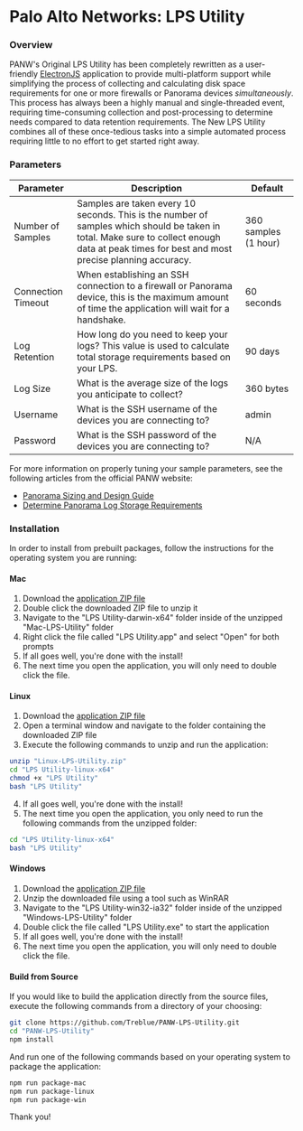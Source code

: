 # Palo Alto Networks: LPS Utility

### Overview
PANW's Original LPS Utility has been completely rewritten as a user-friendly [ElectronJS](https://electronjs.org) application to provide multi-platform support while simplifying the process of collecting and calculating disk space requirements for one or more firewalls or Panorama devices *simultaneously*. This process has always been a highly manual and single-threaded event, requiring time-consuming collection and post-processing to determine needs compared to data retention requirements. The New LPS Utility combines all of these once-tedious tasks into a simple automated process requiring little to no effort to get started right away.

### Parameters
| Parameter | Description | Default |
| --- | --- | --- |
| Number of Samples | Samples are taken every 10 seconds. This is the number of samples which should be taken in total. Make sure to collect enough data at peak times for best and most precise planning accuracy. | 360 samples (1 hour) |
| Connection Timeout | When establishing an SSH connection to a firewall or Panorama device, this is the maximum amount of time the application will wait for a handshake. | 60 seconds |
| Log Retention | How long do you need to keep your logs? This value is used to calculate total storage requirements based on your LPS. | 90 days |
| Log Size | What is the average size of the logs you anticipate to collect? | 360 bytes |
| Username | What is the SSH username of the devices you are connecting to? | admin |
| Password | What is the SSH password of the devices you are connecting to? | N/A |

For more information on properly tuning your sample parameters, see the following articles from the official PANW website:
* [Panorama Sizing and Design Guide](https://live.paloaltonetworks.com/t5/Management-Articles/Panorama-Sizing-and-Design-Guide/ta-p/72181)
* [Determine Panorama Log Storage Requirements](https://www.paloaltonetworks.com/documentation/71/panorama/panorama_adminguide/set-up-panorama/determine-panorama-log-storage-requirements)

### Installation
In order to install from prebuilt packages, follow the instructions for the operating system you are running:

#### Mac
1. Download the [application ZIP file](https://paloaltonetworks.box.com/s/ewnnlg829dp2larcyzsayq6ugtjvwnf1)
2. Double click the downloaded ZIP file to unzip it
3. Navigate to the "LPS Utility-darwin-x64" folder inside of the unzipped "Mac-LPS-Utility" folder
4. Right click the file called "LPS Utility.app" and select "Open" for both prompts
5. If all goes well, you're done with the install!
6. The next time you open the application, you will only need to double click the file.

#### Linux
1. Download the [application ZIP file](https://paloaltonetworks.box.com/s/r8j7geliu7u0xx13b1lgu6z6d2df638r)
2. Open a terminal window and navigate to the folder containing the downloaded ZIP file
3. Execute the following commands to unzip and run the application:

```bash
unzip "Linux-LPS-Utility.zip"
cd "LPS Utility-linux-x64"
chmod +x "LPS Utility"
bash "LPS Utility"
```

4. If all goes well, you're done with the install!
5. The next time you open the application, you only need to run the following commands from the unzipped folder:

```bash
cd "LPS Utility-linux-x64"
bash "LPS Utility"
```

#### Windows
1. Download the [application ZIP file](https://paloaltonetworks.box.com/s/xgn2taavr3ymm7099qtuyg0ymh6uft4g)
2. Unzip the downloaded file using a tool such as WinRAR
3. Navigate to the "LPS Utility-win32-ia32" folder inside of the unzipped "Windows-LPS-Utility" folder
4. Double click the file called "LPS Utility.exe" to start the application
5. If all goes well, you're done with the install!
6. The next time you open the application, you will only need to double click the file.


#### Build from Source
If you would like to build the application directly from the source files, execute the following commands from a directory of your choosing:

```bash
git clone https://github.com/Treblue/PANW-LPS-Utility.git
cd "PANW-LPS-Utility"
npm install
```

And run one of the following commands based on your operating system to package the application:

```bash
npm run package-mac
npm run package-linux
npm run package-win
```

Thank you!